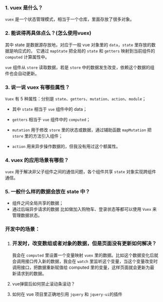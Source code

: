### 1. vuex 是什么？

`vuex` 是一个状态管理模式，相当于一个仓库，里面存放了很多对象。

### 2. 能说得再具体点么？(怎么使用vuex)

其中 state 是数据源存放地，对应于一般 vue 对象里的 `data`，`state` 里存放的数据是响应式的， 它通过 `mapState` 把全局的 `state` 和 `getters` 映射到当前组件的 `computed` 计算属性中。

`vue` 组件从 `store` 读取数据，若是 `store` 中的数据发生改变，依赖这个数据的组件也会自动更新。

### 3. 说一说 vuex 有哪些属性？

`Vuex` 有 5 种属性：分别是 `state`、`getters`、`mutation`、`action`、`module`；

- 其中 `state` 相当于 `vue` 组件中的 data；

- `getters` 相当于 `vue` 组件中的 `computed`；
- `mutation` 用于修改 `store` 里的状态或数据，通过辅助函数 `mapMutation` 把 `store` 里的方法引入组件；
- `action` 用来异步操作数据的，但我没有用过这个额属性。

### 4. vuex 的应用场景有哪些？

`vuex` 用于解决非父子组件之间的通信问题，各个组件共享 `state` 对象实现跨组件通信。

### 5. 一般什么样的数据会放在 state 中？

- 组件之间全局共享的数据；
- 通过后端异步请求的数据 比如做加入购物车、登录状态等都可以使用 `Vuex` 来管理数据状态。



### 开发中的场景：

1. ### 开发时，改变数组或者对象的数据，但是页面没有更新如何解决？

   我会在 `computed` 里设置一个变量映射 `vuex` 里的数据。比如这个数据变化后就会调用接口传入新的数据，我会在 `watch` 里监听这个变量，当这个变量改变时调用接口，把数据重新赋值给 computed 里的变量，这样页面就会更新为最新请求到的数据。

2. vue弹窗后如何禁止滚动条滚动？

3. 如何在 vue 项目里正确地引用 `jquery` 和 `jquery-ui`的插件